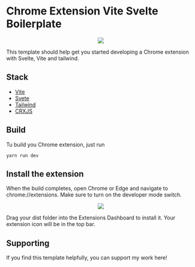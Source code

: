 # Chrome Extension Vite Svelte Boilerplate
<p align="center">
  <img src="https://user-images.githubusercontent.com/53962116/224580458-4bcb6d0c-e43e-4a8a-be8b-65ff4ace47e3.png?raw=true"/>
</p>

This template should help get you started developing a Chrome extension with Svelte, Vite and tailwind.

## Stack

- [Vite](https://vitejs.dev/)
- [Svete](https://svelte.dev/)
- [Tailwind](https://tailwindcss.com/)
- [CRXJS](https://github.com/crxjs/chrome-extension-tools)

## Build 

Tu build you Chrome extension, just run

```
yarn run dev
```

## Install the extension

When the build completes, open Chrome or Edge and navigate to chrome://extensions. Make sure to turn on the developer mode switch.

<p align="center">
  <img src="https://user-images.githubusercontent.com/53962116/224580560-59dc3b7b-0c92-4f06-b0f9-9a17488b46b7.png?raw=true"/>
</p>

Drag your dist folder into the Extensions Dashboard to install it. Your extension icon will be in the top bar.

## Supporting
If you find this template helpfully, you can support my work here!

